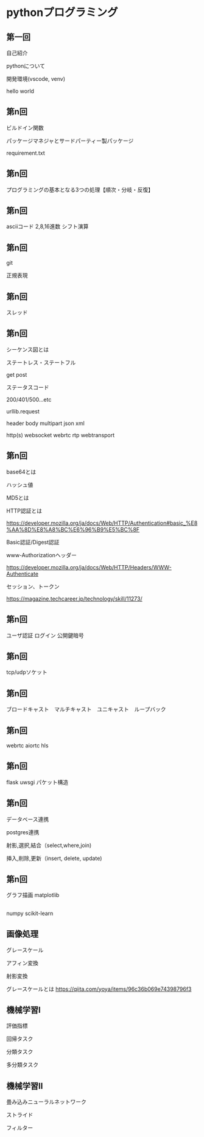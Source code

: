 
# pythonプログラミング

## 第一回
自己紹介

pythonについて

開発環境(vscode, venv)

hello world

## 第n回
ビルドイン関数

パッケージマネジャとサードパーティー製パッケージ

requirement.txt

## 第n回
プログラミングの基本となる3つの処理【順次・分岐・反復】

## 第n回
asciiコード
2,8,16進数
シフト演算

## 第n回
git

正規表現

## 第n回
スレッド

## 第n回
シーケンス図とは

ステートレス・ステートフル

get post

ステータスコード

200/401/500...etc

urllib.request

header body
multipart json xml

http(s) websocket webrtc rtp webtransport

## 第n回
base64とは

ハッシュ値

MD5とは

HTTP認証とは

https://developer.mozilla.org/ja/docs/Web/HTTP/Authentication#basic_%E8%AA%8D%E8%A8%BC%E6%96%B9%E5%BC%8F

Basic認証/Digest認証

www-Authorizationヘッダー

https://developer.mozilla.org/ja/docs/Web/HTTP/Headers/WWW-Authenticate

セッション、トークン

https://magazine.techcareer.jp/technology/skill/11273/

## 第n回
ユーザ認証
ログイン
公開鍵暗号

## 第n回
tcp/udpソケット

## 第n回
ブロードキャスト　マルチキャスト　ユニキャスト　ループバック

## 第n回 
webrtc aiortc
hls

## 第n回
flask uwsgi
パケット構造

## 第n回
データベース連携

postgres連携

射影,選択,結合（select,where,join)

挿入,削除,更新（insert, delete, update)

## 第n回
グラフ描画
matplotlib

##
numpy scikit-learn

## 画像処理

グレースケール

アフィン変換

射影変換

グレースケールとは
https://qiita.com/yoya/items/96c36b069e74398796f3

## 機械学習Ⅰ
評価指標

回帰タスク

分類タスク

多分類タスク

## 機械学習Ⅱ

畳み込みニューラルネットワーク

ストライド

フィルター